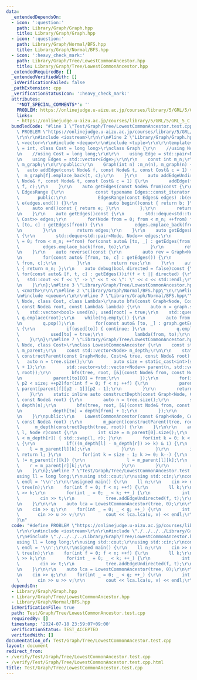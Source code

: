 ```yaml
---
data:
  _extendedDependsOn:
  - icon: ':question:'
    path: Library/Graph/Graph.hpp
    title: Library/Graph/Graph.hpp
  - icon: ':question:'
    path: Library/Graph/Normal/BFS.hpp
    title: Library/Graph/Normal/BFS.hpp
  - icon: ':heavy_check_mark:'
    path: Library/Graph/Tree/LowestCommonAncestor.hpp
    title: Library/Graph/Tree/LowestCommonAncestor.hpp
  _extendedRequiredBy: []
  _extendedVerifiedWith: []
  _isVerificationFailed: false
  _pathExtension: cpp
  _verificationStatusIcon: ':heavy_check_mark:'
  attributes:
    '*NOT_SPECIAL_COMMENTS*': ''
    PROBLEM: https://onlinejudge.u-aizu.ac.jp/courses/library/5/GRL/5/GRL_5_C
    links:
    - https://onlinejudge.u-aizu.ac.jp/courses/library/5/GRL/5/GRL_5_C
  bundledCode: "#line 1 \"Test/Graph/Tree/LowestCommonAncestor.test.cpp\"\n#define\
    \ PROBLEM \"https://onlinejudge.u-aizu.ac.jp/courses/library/5/GRL/5/GRL_5_C\"\
    \r\n\r\n#include <iostream>\r\n\r\n#line 2 \"Library/Graph/Graph.hpp\"\n#include\
    \ <vector>\r\n#include <deque>\r\n#include <tuple>\r\n\r\ntemplate<class Node\
    \ = int, class Cost = long long>\r\nclass Graph {\r\n    //using Node = int;\r\
    \n    //using Cost = long long;\r\n\r\n    using Edge = std::pair<Node, Cost>;\r\
    \n    using Edges = std::vector<Edge>;\r\n\r\n    const int m_n;\r\n    std::vector<Edges>\
    \ m_graph;\r\n\r\npublic:\r\n    Graph(int n) :m_n(n), m_graph(n) {}\r\n\r\n \
    \   auto addEdge(const Node& f, const Node& t, const Cost& c = 1) {\r\n      \
    \  m_graph[f].emplace_back(t, c);\r\n    }\r\n    auto addEdgeUndirected(const\
    \ Node& f, const Node& t, const Cost& c = 1) {\r\n        addEdge(f, t, c); addEdge(t,\
    \ f, c);\r\n    }\r\n    auto getEdges(const Node& from)const {\r\n        class\
    \ EdgesRange {\r\n            const typename Edges::const_iterator b, e;\r\n \
    \       public:\r\n            EdgesRange(const Edges& edges) :b(edges.begin()),\
    \ e(edges.end()) {}\r\n            auto begin()const { return b; }\r\n       \
    \     auto end()const { return e; }\r\n        };\r\n        return EdgesRange(m_graph[from]);\r\
    \n    }\r\n    auto getEdges()const {\r\n        std::deque<std::tuple<Node, Node,\
    \ Cost>> edges;\r\n        for(Node from = 0; from < m_n; ++from) for(const auto&\
    \ [to, c] : getEdges(from)) {\r\n            edges.emplace_back(from, to, c);\r\
    \n        }\r\n        return edges;\r\n    }\r\n    auto getEdgesExcludeCost()const\
    \ {\r\n        std::deque<std::pair<Node, Node>> edges;\r\n        for(Node from\
    \ = 0; from < m_n; ++from) for(const auto& [to, _] : getEdges(from)) {\r\n   \
    \         edges.emplace_back(from, to);\r\n        }\r\n        return edges;\r\
    \n    }\r\n    auto reverse()const {\r\n        auto rev = Graph<Node, Cost>(m_n);\r\
    \n        for(const auto& [from, to, c] : getEdges()) {\r\n            rev.addEdge(to,\
    \ from, c);\r\n        }\r\n        return rev;\r\n    }\r\n    auto size()const\
    \ { return m_n; };\r\n    auto debug(bool directed = false)const {\r\n       \
    \ for(const auto& [f, t, c] : getEdges())if(f < t || directed) {\r\n         \
    \   std::cout << f << \" -> \" << t << \": \" << c << std::endl;\r\n        }\r\
    \n    }\r\n};\n#line 3 \"Library/Graph/Tree/LowestCommonAncestor.hpp\"\n#include\
    \ <cmath>\r\n\r\n#line 2 \"Library/Graph/Normal/BFS.hpp\"\n\r\n#line 4 \"Library/Graph/Normal/BFS.hpp\"\
    \n#include <queue>\r\n\r\n#line 7 \"Library/Graph/Normal/BFS.hpp\"\n\r\ntemplate<class\
    \ Node, class Cost, class Lambda>\r\nauto bfs(const Graph<Node, Cost>& graph,\
    \ const Node& root, const Lambda& lambda) {\r\n    auto n = graph.size();\r\n\
    \    std::vector<bool> used(n); used[root] = true;\r\n    std::queue<Node> q;\
    \ q.emplace(root);\r\n    while(!q.empty()) {\r\n        auto from = q.front();\r\
    \n        q.pop();\r\n        for(const auto& [to, _] : graph.getEdges(from))\
    \ {\r\n            if(used[to]) { continue; }\r\n            q.emplace(to);\r\n\
    \            used[to] = true;\r\n            lambda(from, to);\r\n        }\r\n\
    \    }\r\n}\r\n#line 7 \"Library/Graph/Tree/LowestCommonAncestor.hpp\"\n\r\ntemplate<class\
    \ Node, class Cost>\r\nclass LowestCommonAncestor {\r\n    const std::vector<std::vector<Node>>\
    \ m_parent;\r\n    const std::vector<Node> m_depth;\r\n\r\n    static inline auto\
    \ constructParent(const Graph<Node, Cost>& tree, const Node& root) {\r\n     \
    \   auto n = tree.size();\r\n        auto size = static_cast<int>(std::log2(n)\
    \ + 1);\r\n        std::vector<std::vector<Node>> parent(n, std::vector<Node>(size,\
    \ root));\r\n        bfs(tree, root, [&](const Node& from, const Node& to) {\r\
    \n            parent[to][0] = from;\r\n        });\r\n        for(int p2 = 1;\
    \ p2 < size; ++p2)for(int f = 0; f < n; ++f) {\r\n            parent[f][p2] =\
    \ parent[parent[f][p2 - 1]][p2 - 1];\r\n        }\r\n        return parent;\r\n\
    \    }\r\n    static inline auto constructDepth(const Graph<Node, Cost>& tree,\
    \ const Node& root) {\r\n        auto n = tree.size();\r\n        std::vector<Node>\
    \ depth(n);\r\n        bfs(tree, root, [&](const Node& from, const Node& to) {\r\
    \n            depth[to] = depth[from] + 1;\r\n        });\r\n        return depth;\r\
    \n    }\r\npublic:\r\n    LowestCommonAncestor(const Graph<Node, Cost>& tree,\
    \ const Node& root) :\r\n        m_parent(constructParent(tree, root)),\r\n  \
    \      m_depth(constructDepth(tree, root)) {\r\n    }\r\n\r\n    auto lca(Node\
    \ l, Node r)const {\r\n        int size = m_parent[0].size();\r\n        if(m_depth[l]\
    \ < m_depth[r]) { std::swap(l, r); }\r\n        for(int k = 0; k < size; ++k)\
    \ {\r\n            if(((m_depth[l] - m_depth[r]) >> k) & 1) {\r\n            \
    \    l = m_parent[l][k];\r\n            }\r\n        }\r\n        if(l == r) {\
    \ return l; }\r\n        for(int k = size - 1; k >= 0; k--) {\r\n            if(m_parent[l][k]\
    \ != m_parent[r][k]) {\r\n                l = m_parent[l][k];\r\n            \
    \    r = m_parent[r][k];\r\n            }\r\n        }\r\n        return m_parent[l][0];\r\
    \n    }\r\n};\n#line 7 \"Test/Graph/Tree/LowestCommonAncestor.test.cpp\"\n\r\n\
    using ll = long long;\r\nusing std::cout;\r\nusing std::cin;\r\nconstexpr char\
    \ endl = '\\n';\r\n\r\nsigned main() {\r\n    ll n;\r\n    cin >> n;\r\n    Graph\
    \ tree(n);\r\n    for(int f = 0; f < n; ++f) {\r\n        ll k;\r\n        cin\
    \ >> k;\r\n        for(int _ = 0; _ < k; ++_) {\r\n            int t;\r\n    \
    \        cin >> t;\r\n            tree.addEdgeUndirected(f, t);\r\n        }\r\
    \n    }\r\n\r\n    auto lca = LowestCommonAncestor(tree, 0);\r\n\r\n    int q;\r\
    \n    cin >> q;\r\n    for(int _ = 0; _ < q; ++_) {\r\n        int u, v;\r\n \
    \       cin >> u >> v;\r\n        cout << lca.lca(u, v) << endl;\r\n    }\r\n\
    }\n"
  code: "#define PROBLEM \"https://onlinejudge.u-aizu.ac.jp/courses/library/5/GRL/5/GRL_5_C\"\
    \r\n\r\n#include <iostream>\r\n\r\n#include \"./../../../Library/Graph/Graph.hpp\"\
    \r\n#include \"./../../../Library/Graph/Tree/LowestCommonAncestor.hpp\"\r\n\r\n\
    using ll = long long;\r\nusing std::cout;\r\nusing std::cin;\r\nconstexpr char\
    \ endl = '\\n';\r\n\r\nsigned main() {\r\n    ll n;\r\n    cin >> n;\r\n    Graph\
    \ tree(n);\r\n    for(int f = 0; f < n; ++f) {\r\n        ll k;\r\n        cin\
    \ >> k;\r\n        for(int _ = 0; _ < k; ++_) {\r\n            int t;\r\n    \
    \        cin >> t;\r\n            tree.addEdgeUndirected(f, t);\r\n        }\r\
    \n    }\r\n\r\n    auto lca = LowestCommonAncestor(tree, 0);\r\n\r\n    int q;\r\
    \n    cin >> q;\r\n    for(int _ = 0; _ < q; ++_) {\r\n        int u, v;\r\n \
    \       cin >> u >> v;\r\n        cout << lca.lca(u, v) << endl;\r\n    }\r\n}"
  dependsOn:
  - Library/Graph/Graph.hpp
  - Library/Graph/Tree/LowestCommonAncestor.hpp
  - Library/Graph/Normal/BFS.hpp
  isVerificationFile: true
  path: Test/Graph/Tree/LowestCommonAncestor.test.cpp
  requiredBy: []
  timestamp: '2024-07-18 23:59:07+09:00'
  verificationStatus: TEST_ACCEPTED
  verifiedWith: []
documentation_of: Test/Graph/Tree/LowestCommonAncestor.test.cpp
layout: document
redirect_from:
- /verify/Test/Graph/Tree/LowestCommonAncestor.test.cpp
- /verify/Test/Graph/Tree/LowestCommonAncestor.test.cpp.html
title: Test/Graph/Tree/LowestCommonAncestor.test.cpp
---
```

